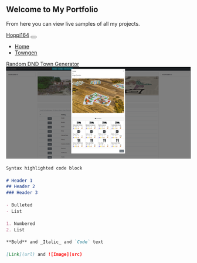 ## Welcome to My Portfolio
From here you can view live samples of all my projects.

<nav class="navbar navbar-expand-lg navbar-dark bg-dark">
  <a class="navbar-brand" href="https://hoppi164.github.io/">Hoppi164</a>
  <button class="navbar-toggler" type="button" data-toggle="collapse" data-target="#navbarSupportedContent" aria-controls="navbarSupportedContent" aria-expanded="false" aria-label="Toggle navigation">
    <span class="navbar-toggler-icon"></span>
  </button>

  <div class="collapse navbar-collapse" id="navbarSupportedContent">
    <ul class="navbar-nav mr-auto">
      <li class="nav-item"> <a class="nav-link" href="/">Home</a> </li>
      <li class="nav-item"> <a class="nav-link" href="/townGen">Towngen</a> </li>
    </ul>
  </div>
</nav>



[Random DND Town Generator](https://hoppi164.github.io/townGen/)
![Image](/images/towngen.png)





```markdown
Syntax highlighted code block

# Header 1
## Header 2
### Header 3

- Bulleted
- List

1. Numbered
2. List

**Bold** and _Italic_ and `Code` text

[Link](url) and ![Image](src)
```
